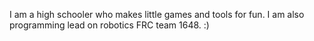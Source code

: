 I am a high schooler who makes little games and tools for fun. I am also programming lead on robotics FRC team 1648. :)
